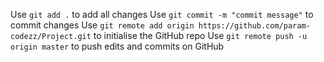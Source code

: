 Use `git add .` to add all changes
Use `git commit -m "commit message"` to commit changes
Use `git remote add origin https://github.com/param-codezz/Project.git` to initialise the GitHub repo
Use `git remote push -u origin master` to push edits and commits on GitHub